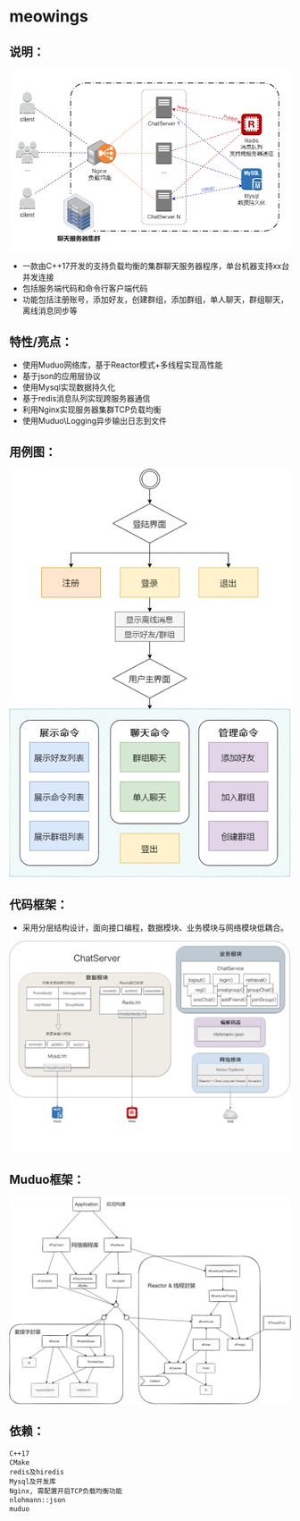 # meowings

## 说明：

<p align="center">
  <img src="https://github.com/MUCZ/meowings/blob/main/img/structure.png">
</p>

- 一款由C++17开发的支持负载均衡的集群聊天服务器程序，单台机器支持xx台并发连接
- 包括服务端代码和命令行客户端代码
- 功能包括注册账号，添加好友，创建群组，添加群组，单人聊天，群组聊天，离线消息同步等

## 特性/亮点：
- 使用Muduo网络库，基于Reactor模式+多线程实现高性能
- 基于json的应用层协议
- 使用Mysql实现数据持久化
- 基于redis消息队列实现跨服务器通信
- 利用Nginx实现服务器集群TCP负载均衡
- 使用Muduo\Logging异步输出日志到文件

## 用例图：

<p align="center">
  <img src="https://github.com/MUCZ/meowings/blob/main/img/use_case.png">
</p>

## 代码框架：
- 采用分层结构设计，面向接口编程，数据模块、业务模块与网络模块低耦合。

<p align="center">
  <img src="https://github.com/MUCZ/meowings/blob/main/img/module.png">
</p>

## Muduo框架：

<p align="center">
  <img src="https://github.com/MUCZ/meowings/blob/main/img/muduo.png">
</p>

## 依赖：
    C++17
    CMake
    redis及hiredis 
    Mysql及开发库
    Nginx, 需配置开启TCP负载均衡功能
    nlohmann::json
    muduo
